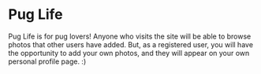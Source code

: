 # Pug Life

Pug Life is for pug lovers! Anyone who visits the site will be able to browse photos that other users have added. But, as a registered user, you will have the opportunity to add your own photos, and they will appear on your own personal profile page. :)